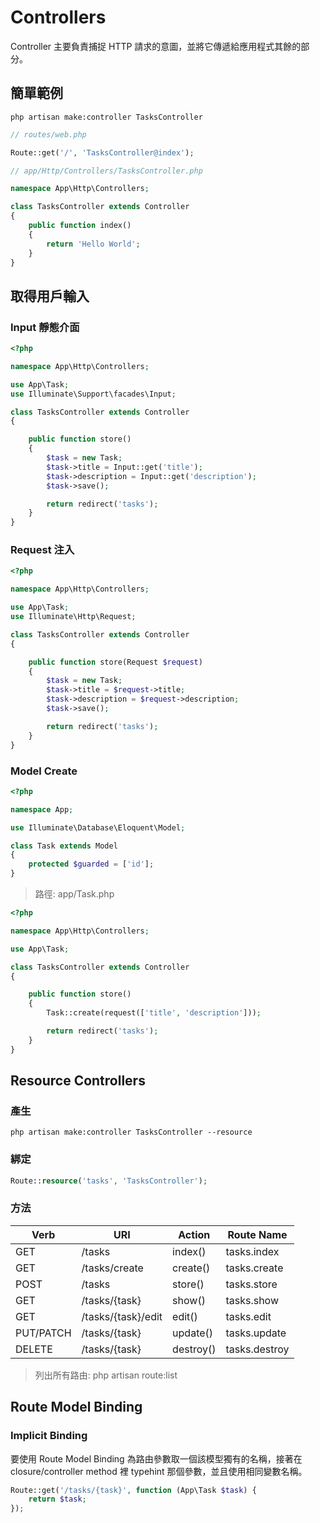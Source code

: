 # Controllers

Controller 主要負責捕捉 HTTP 請求的意圖，並將它傳遞給應用程式其餘的部分。

## 簡單範例

```
php artisan make:controller TasksController
```

```php
// routes/web.php

Route::get('/', 'TasksController@index');
```

```php
// app/Http/Controllers/TasksController.php

namespace App\Http\Controllers;

class TasksController extends Controller
{
    public function index()
    {
        return 'Hello World';
    }
}
```

## 取得用戶輸入

### Input 靜態介面

```php
<?php

namespace App\Http\Controllers;

use App\Task;
use Illuminate\Support\facades\Input;

class TasksController extends Controller
{

    public function store()
    {
        $task = new Task;
        $task->title = Input::get('title');
        $task->description = Input::get('description');
        $task->save();

        return redirect('tasks');
    }
}
```

### Request 注入

```php
<?php

namespace App\Http\Controllers;

use App\Task;
use Illuminate\Http\Request;

class TasksController extends Controller
{

    public function store(Request $request)
    {
        $task = new Task;
        $task->title = $request->title;
        $task->description = $request->description;
        $task->save();

        return redirect('tasks');
    }
}
```

### Model Create

```php
<?php

namespace App;

use Illuminate\Database\Eloquent\Model;

class Task extends Model
{
    protected $guarded = ['id'];
}
```
> 路徑: app/Task.php

```php
<?php

namespace App\Http\Controllers;

use App\Task;

class TasksController extends Controller
{

    public function store()
    {
        Task::create(request(['title', 'description']));

        return redirect('tasks');
    }
}
```

## Resource Controllers

### 產生

```
php artisan make:controller TasksController --resource
```

### 綁定
```php
Route::resource('tasks', 'TasksController');
```

### 方法

| Verb      | URI                | Action    | Route Name    |
|-----------|--------------------|-----------|---------------|
| GET       | /tasks             | index()   | tasks.index   |
| GET       | /tasks/create      | create()  | tasks.create  |
| POST      | /tasks             | store()   | tasks.store   |
| GET       | /tasks/{task}      | show()    | tasks.show    |
| GET       | /tasks/{task}/edit | edit()    | tasks.edit    |
| PUT/PATCH | /tasks/{task}      | update()  | tasks.update  |
| DELETE    | /tasks/{task}      | destroy() | tasks.destroy |

> 列出所有路由: php artisan route:list

## Route Model Binding

### Implicit Binding

要使用 Route Model Binding 為路由參數取一個該模型獨有的名稱，接著在 closure/controller method 裡 typehint 那個參數，並且使用相同變數名稱。
```php
Route::get('/tasks/{task}', function (App\Task $task) {
    return $task;
});
```
